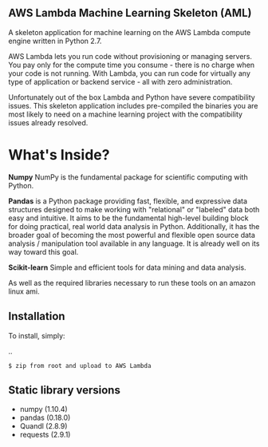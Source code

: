 ## AWS Lambda Machine Learning Skeleton (AML)

A skeleton application for machine learning on the AWS Lambda compute engine written in Python 2.7.

AWS Lambda lets you run code without provisioning or managing servers. You pay only for the compute time you consume - there is no charge when your code is not running. With Lambda, you can run code for virtually any type of application or backend service - all with zero administration.

Unfortunately out of the box Lambda and Python have severe compatibility issues. This skeleton application includes pre-compiled the binaries you are most likely to need on a machine learning project with the compatibility issues already resolved.


What's Inside?
=====================================

**Numpy** NumPy is the fundamental package for scientific computing with Python.

**Pandas** is a Python package providing fast, flexible, and expressive data structures designed to make working with "relational" or "labeled" data both easy and intuitive. It aims to be the fundamental high-level building block for doing practical, real world data analysis in Python. Additionally, it has the broader goal of becoming the most powerful and flexible open source data analysis / manipulation tool available in any language. It is already well on its way toward this goal.

**Scikit-learn** Simple and efficient tools for data mining and data analysis.


As well as the required libraries necessary to run these tools on an amazon linux ami.


Installation
------------

To install, simply:

..

    $ zip from root and upload to AWS Lambda


Static library versions
------------
- numpy (1.10.4)
- pandas (0.18.0)
- Quandl (2.8.9)
- requests (2.9.1)
